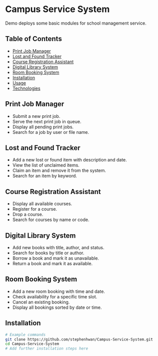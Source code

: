 # Campus Service System

Demo deploys some basic modules for school management service.

## Table of Contents
- [Print Job Manager](#print-job-manager)
- [Lost and Found Tracker](#lost-and-found-tracker)
- [Course Registration Assistant](#course-registration-assistant)
- [Digital Library System](#digital-library-system)
- [Room Booking System](#room-booking-system)
- [Installation](#installation)
- [Usage](#usage)
- [Technologies](#technologies)

## Print Job Manager
- Submit a new print job.
- Serve the next print job in queue.
- Display all pending print jobs.
- Search for a job by user or file name.

## Lost and Found Tracker
- Add a new lost or found item with description and date.
- View the list of unclaimed items.
- Claim an item and remove it from the system.
- Search for an item by keyword.

## Course Registration Assistant
- Display all available courses.
- Register for a course.
- Drop a course.
- Search for courses by name or code.

## Digital Library System
- Add new books with title, author, and status.
- Search for books by title or author.
- Borrow a book and mark it as unavailable.
- Return a book and mark it as available.

## Room Booking System
- Add a new room booking with time and date.
- Check availability for a specific time slot.
- Cancel an existing booking.
- Display all bookings sorted by date or time.

## Installation
```sh
# Example commands
git clone https://github.com/stephenhwan/Campus-Service-System.git
cd Campus-Service-System
# Add further installation steps here
